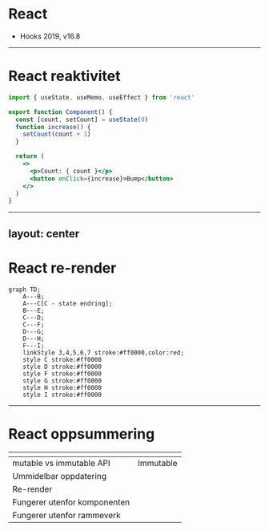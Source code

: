 # React

- Hooks 2019, v16.8

<logos-react class="text-9xl scale-200 translate-x-3em translate-y-60px" />

---

# React reaktivitet

```jsx {monaco}
import { useState, useMemo, useEffect } from 'react'

export function Component() {
  const [count, setCount] = useState(0)
  function increase() {
    setCount(count + 1)
  }

  return (
    <>
      <p>Count: { count }</p>
      <button onClick={increase}>Bump</button>
    </>
  )
}
```
<Copy framework="react"/>

---
layout: center
---

# React re-render

```mermaid
graph TD;
    A---B;
    A---C[C - state endring];
    B---E;
    C---D;
    C---F;
    D---G;
    D---H;
    F---I;
    linkStyle 3,4,5,6,7 stroke:#ff0000,color:red;
    style C stroke:#ff0000
    style D stroke:#ff0000
    style F stroke:#ff0000
    style G stroke:#ff0000
    style H stroke:#ff0000
    style I stroke:#ff0000
```

---

# React oppsummering

|                                            | <logos-react class="text-5xl"/>                          |
| ------------------------------------------ | -------------------------------------------------------- |
| mutable vs immutable API                   |  <span v-click>Immutable</span>                          |
| Ummidelbar oppdatering                     |  <emojione-cross-mark-button v-click class="text-2xl"/>  |
| Re-render                                  |  <noto-deciduous-tree v-click class="text-2xl"/>         |
| Fungerer utenfor komponenten               |  <emojione-cross-mark-button v-click class="text-2xl"/>  |
| Fungerer utenfor rammeverk                 |  <emojione-cross-mark-button v-click class="text-2xl"/>  |
